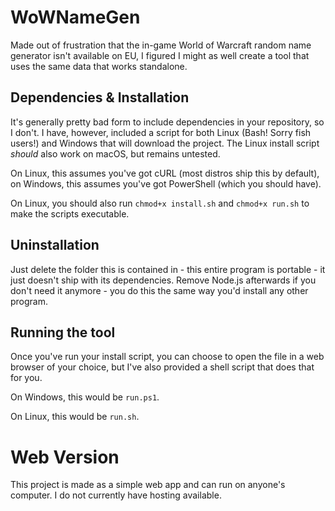 # WoWNameGen
Made out of frustration that the in-game World of Warcraft random name generator isn't available on EU, I figured I might as well create a tool that uses the same data that works standalone.


## Dependencies & Installation
It's generally pretty bad form to include dependencies in your repository, so I don't. I have, however, included a script for both Linux (Bash! Sorry fish users!) and Windows that will download the project. The Linux install script *should* also work on macOS, but remains untested.

On Linux, this assumes you've got cURL (most distros ship this by default), on Windows, this assumes you've got PowerShell (which you should have).

On Linux, you should also run `chmod+x install.sh` and `chmod+x run.sh` to make the scripts executable.

## Uninstallation

Just delete the folder this is contained in - this entire program is portable - it just doesn't ship with its dependencies. Remove Node.js afterwards if you don't need it anymore - you do this the same way you'd install any other program.

## Running the tool

Once you've run your install script, you can choose to open the file in a web browser of your choice, but I've also provided a shell script that does that for you.

On Windows, this would be `run.ps1`.

On Linux, this would be `run.sh`.


# Web Version
This project is made as a simple web app and can run on anyone's computer. I do not currently have hosting available.
